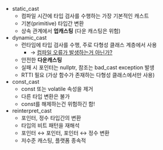- static_cast
    - 컴파일 시간에 타입 검사를 수행하는 가장 기본적인 캐스트
    - 기본(primitive) 타입간 변환
    - 상속 관계에서 **업캐스팅** (다운 캐스팅은 위험)
- dynamic_cast
    - 런타임에 타입 검사를 수행, 주로 다형성 클래스 계층에서 사용
        - → [컴파일 오류가 발생하는거 아닌가?](https://modoocode.com/210#:~:text=%ED%95%98%EC%A7%80%EB%A7%8C%20%EC%9C%84%EC%9D%98%20%EA%B2%BD%EC%9A%B0%20%EC%BB%B4%ED%8C%8C%EC%9D%BC%20%ED%95%98%EA%B2%8C%20%EB%90%9C%EB%8B%A4%EB%A9%B4)
    - 안전한 **다운캐스팅**
    - 실패 시 포인터는 nullptr, 참조는 bad_cast exception 발생
    - RTTI 필요 (가상 함수가 존재하는 다형성 클래스에서만 사용)
- const_cast
    - const 또는 volatile 속성을 제거
    - 다른 타입 변환은 불가
    - const를 해제하는건 위험하긴 함!
- reinterpret_cast
    - 포인터, 정수 타입간의 변환
    - 타입의 비트 패턴을 재해석
    - 포인터 ↔ 포인터, 포인터 ↔ 정수 변환
    - 저수준 캐스팅, 플랫폼 종속적